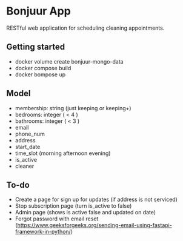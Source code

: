 # Bonjuur App

RESTful web application for scheduling cleaning appointments.

## Getting started

- docker volume create bonjuur-mongo-data
- docker compose build
- docker bompose up

## Model

- membership: string (just keeping or keeping+)
- bedrooms: integer ( < 4 )
- bathrooms: integer ( < 3 )
- email
- phone_num
- address
- start_date
- time_slot (morning afternoon evening)
- is_active
- cleaner


## To-do
- Create a page for sign up for updates (if address is not serviced)
- Stop subscription page (turn is_active to false)
- Admin page (shows is active false and updated on date)
- Forgot password with email reset (https://www.geeksforgeeks.org/sending-email-using-fastapi-framework-in-python/)
